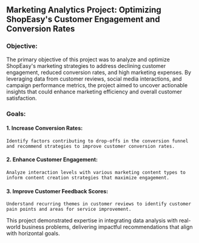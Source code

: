 ## Marketing Analytics Project: Optimizing ShopEasy's Customer Engagement and Conversion Rates

### Objective:
The primary objective of this project was to analyze and optimize ShopEasy's marketing strategies to address declining customer engagement, reduced conversion rates, and high marketing expenses. By leveraging data from customer reviews, social media interactions, and campaign performance metrics, the project aimed to uncover actionable insights that could enhance marketing efficiency and overall customer satisfaction.

### Goals:

#### 1. Increase Conversion Rates:
    Identify factors contributing to drop-offs in the conversion funnel and recommend strategies to improve customer conversion rates.

#### 2. Enhance Customer Engagement:
    Analyze interaction levels with various marketing content types to inform content creation strategies that maximize engagement.

#### 3. Improve Customer Feedback Scores:
    Understand recurring themes in customer reviews to identify customer pain points and areas for service improvement.

This project demonstrated expertise in integrating data analysis with real-world business problems, delivering impactful recommendations that align with horizontal goals.
